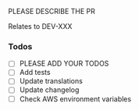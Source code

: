 PLEASE DESCRIBE THE PR

Relates to DEV-XXX

### Todos

- [ ] PLEASE ADD YOUR TODOS
- [ ] Add tests
- [ ] Update translations
- [ ] Update changelog
- [ ] Check AWS environment variables
